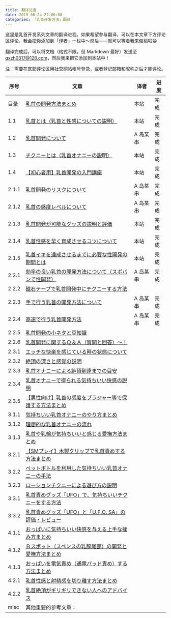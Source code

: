 ```yaml
---
title: 翻译进度
date: 2019-06-24 22:00:00
categories: 「乳首开发方法」翻译
---
```


这里是乳首开发系列文章的翻译进程。如果希望参与翻译，可以在本文章下方评论区评论，我会把你添加到「译者」一栏中～然后——就可以等着我来催稿啦😁️

翻译完成后，可以将文档（格式不限，但 Markdown 最好）发送至 qxzh0317@126.com，然后我来把它添加到本站中！

<!--more-->

注：需要在底部评论区用社交网站帐号登录，或者登记邮箱和昵称之后才能评论。

| 序号  | 文章                                                         | 译者     | 进度 |
| ----- | ------------------------------------------------------------ | -------- | ---- |
| 目录  | [乳首の開発方法まとめ](http://adlib1.net/ws2/h-life/page-list-nipple) | 本站     | 完成 |
| 1.1   | [乳首とは（乳首と性感についての説明）](http://adlib1.net/ws2/h-life/page-90) | 本站     | 完成 |
| 1.2   | [乳首開発について](http://adlib1.net/ws2/h-life/page-9)      | A 岛某串 | 完成 |
| 1.3   | [チクニーとは（乳首オナニーの説明）](http://adlib1.net/ws2/h-life/page-146) | 本站     | 完成 |
| 1.4   | [【初心者用】乳首開発の入門講座](http://adlib1.net/ws2/h-life/page-41) | 本站     | 完成 |
| 2.1.1 | [乳首開発のリスクについて](http://adlib1.net/ws2/h-life/page-10) | A 岛某串 | 完成 |
| 2.1.2 | [乳首の感度レベルについて](http://adlib1.net/ws2/h-life/page-1) | A 岛某串 | 完成 |
| 2.1.3 | [乳首開発が可能なグッズの説明と評価](http://adlib1.net/ws2/h-life/page-3) | 本站     | 完成 |
| 2.1.4 | [乳首性感を早く育成させるコツについて](http://adlib1.net/ws2/h-life/page-43) | 本站     | 完成 |
| 2.1.5 | [乳首イキを達成させるまでに必要な性開発の期間とは](http://adlib1.net/ws2/h-life/page-150) | 本站     | 完成 |
| 2.2.1 | [効率の良い乳首の開発方法について（スポバンで性開発）](http://adlib1.net/ws2/h-life/page-2) | A 岛某串 | 完成 |
| 2.2.2 | [磁石テープで乳首開発中にチクニーする方法](http://adlib1.net/ws2/h-life/page-29) |          |      |
| 2.2.3 | [手で行う乳首の開発方法について](http://adlib1.net/ws2/h-life/page-11) | A 岛某串 | 完成 |
| 2.2.4 | [高速で行う乳首開発方法](http://adlib1.net/ws2/h-life/page-6) | A 岛某串 | 完成 |
| 2.2.5 | [乳首開発の小ネタと豆知識](http://adlib1.net/ws2/h-life/page-44) |          |      |
| 2.2.6 | [乳首開発に関するＱ＆Ａ（質問と回答）～！](http://adlib1.net/ws2/h-life/page-40) |          |      |
| 2.3.1 | [エッチな快楽を感じている時の状態について](http://adlib1.net/ws2/h-life/page-7) |          |      |
| 2.3.2 | [絶頂の深さと感覚の説明](http://adlib1.net/ws2/h-life/page-8) |          |      |
| 2.3.3 | [乳首オナニーによる絶頂到達までの目安](http://adlib1.net/ws2/h-life/page-38) |          |      |
| 2.3.4 | [乳首オナニーで得られる気持ちいい快感の説明](http://adlib1.net/ws2/h-life/page-81) |          |      |
| 2.3.5 | [【男性向け】乳首の感度をブラジャー等で保護する方法まとめ](http://adlib1.net/ws2/h-life/page-123) |          |      |
| 3.1.1 | [気持ちいい乳首オナニーのやり方まとめ](http://adlib1.net/ws2/h-life/page-5) |          |      |
| 3.1.2 | [理想的な乳首オナニーの流れ](http://adlib1.net/ws2/h-life/page-14) |          |      |
| 3.1.3 | [乳首や乳輪が気持ちいいと感じる愛撫方法まとめ](http://adlib1.net/ws2/h-life/page-84) |          |      |
| 3.2.1 | [【SMプレイ】木製クリップで乳首責めする方法まとめ](http://adlib1.net/ws2/h-life/page-118) |          |      |
| 3.2.2 | [ペットボトルを利用した気持ちいい乳首オナニーの手法](http://adlib1.net/ws2/h-life/page-18) |          |      |
| 3.2.3 | [ローションチクニーによる遊び方の説明](http://adlib1.net/ws2/h-life/page-32) |          |      |
| 3.3.1 | [乳首責めグッズ「UFO」で、気持ちいいチクニーをする方法](http://adlib1.net/ws2/h-life/page-143) |          |      |
| 3.3.2 | [乳首責めグッズ「UFO」と「U.F.O. SA」の評価・レビュー](http://adlib1.net/ws2/h-life/page-a1) |          |      |
| 4.1.1 | [おっぱいに気持ちいい快感を与える上手な揉み方まとめ](http://adlib1.net/ws2/h-life/page-85) |          |      |
| 4.1.2 | [Ｂスポット（スペンスの乳腺尾部）の開発と愛撫方法まとめ](http://adlib1.net/ws2/h-life/page-95) |          |      |
| 4.1.3 | [おっぱいを電気責め（通電パッド責め）する方法まとめ](http://adlib1.net/ws2/h-life/page-100) |          |      |
| 4.2.1 | [乳首性感と射精感を切り離す方法まとめ](http://adlib1.net/ws2/h-life/page-42) |          |      |
| 4.2.2 | [乳首絶頂がギリギリできない人へのアドバイス](http://adlib1.net/ws2/h-life/page-39) |          |      |
| misc  | 其他重要的参考文章：                                         |          |      |

